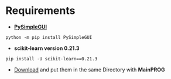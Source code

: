 # Requirements 

- **[PySimpleGUI](https://github.com/PySimpleGUI)**

```
python -m pip install PySimpleGUI
```
-	**scikit-learn version 0.21.3** 
```
pip install -U scikit-learn==0.21.3
```
- [Download](https://github.com/ZW01f/Ai_project_2021/tree/main/important_files) and put them in the same Directory with **MainPROG** 
